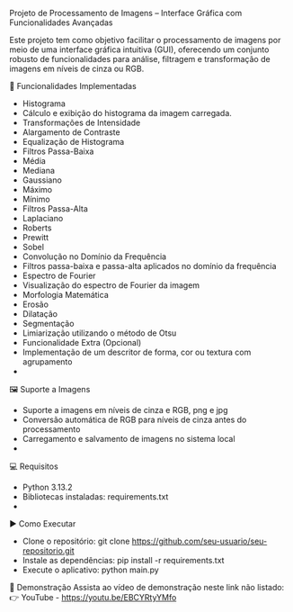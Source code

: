 Projeto de Processamento de Imagens – Interface Gráfica com Funcionalidades Avançadas

Este projeto tem como objetivo facilitar o processamento de imagens por meio de uma interface gráfica intuitiva (GUI), oferecendo um conjunto robusto de funcionalidades para análise, filtragem e transformação de imagens em níveis de cinza ou RGB.

🔧 Funcionalidades Implementadas

- Histograma
- Cálculo e exibição do histograma da imagem carregada.
- Transformações de Intensidade
- Alargamento de Contraste
- Equalização de Histograma
- Filtros Passa-Baixa
- Média
- Mediana
- Gaussiano
- Máximo
- Mínimo
- Filtros Passa-Alta
- Laplaciano
- Roberts
- Prewitt
- Sobel
- Convolução no Domínio da Frequência
- Filtros passa-baixa e passa-alta aplicados no domínio da frequência
- Espectro de Fourier
- Visualização do espectro de Fourier da imagem
- Morfologia Matemática
- Erosão
- Dilatação
- Segmentação
- Limiarização utilizando o método de Otsu
- Funcionalidade Extra (Opcional)
- Implementação de um descritor de forma, cor ou textura com agrupamento
- 
🖼️ Suporte a Imagens

- Suporte a imagens em níveis de cinza e RGB, png e jpg
- Conversão automática de RGB para níveis de cinza antes do processamento
- Carregamento e salvamento de imagens no sistema local
- 
💻 Requisitos

- Python 3.13.2
- Bibliotecas instaladas: requirements.txt
- 
▶️ Como Executar

- Clone o repositório:
git clone https://github.com/seu-usuario/seu-repositorio.git
- Instale as dependências:
pip install -r requirements.txt
- Execute o aplicativo:
python main.py


🎥 Demonstração
Assista ao vídeo de demonstração neste link não listado:
👉 YouTube - https://youtu.be/EBCYRtyYMfo


